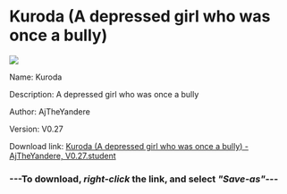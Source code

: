 # Kuroda (A depressed girl who was once a bully)

<img src = "https://raw.githubusercontent.com/Arbiter1223/Koukou-Gurashi-Custom-Students/master/Students/Files/Kuroda%20(A%20depressed%20girl%20who%20was%20once%20a%20bully).png">

Name: Kuroda

Description: A depressed girl who was once a bully

Author: AjTheYandere

Version: V0.27

Download link: <a href="https://raw.githubusercontent.com/Arbiter1223/Koukou-Gurashi-Custom-Students/master/Students/Files/Kuroda%20(A%20depressed%20girl%20who%20was%20once%20a%20bully)%20-%20AjTheYandere%2C%20V0.27.student">Kuroda (A depressed girl who was once a bully) - AjTheYandere, V0.27.student</a>

### ---**To download, _right-click_ the link, and select _"Save-as"_**---

